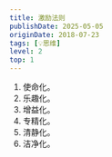 ```yaml
---
title: 激励法则
publishDate: 2025-05-05
originDate: 2018-07-23
tags: [💡思维]
level: 2
top: 1
---
```


1. 使命化。
2. 乐趣化。
3. 增益化。
4. 专精化。
5. 清静化。
6. 洁净化。

